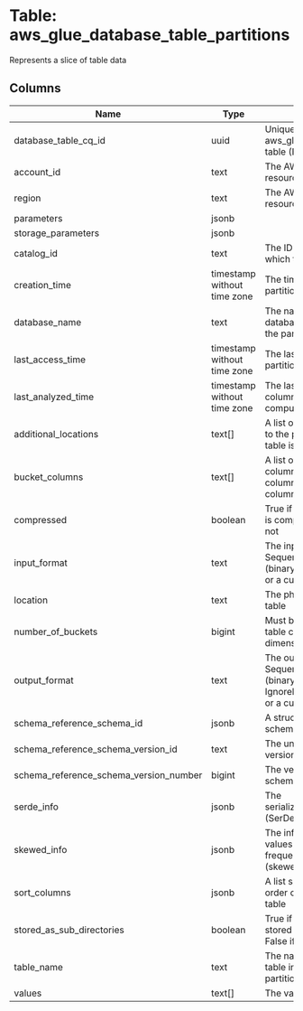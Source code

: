 
# Table: aws_glue_database_table_partitions
Represents a slice of table data
## Columns
| Name        | Type           | Description  |
| ------------- | ------------- | -----  |
|database_table_cq_id|uuid|Unique CloudQuery ID of aws_glue_database_tables table (FK)|
|account_id|text|The AWS Account ID of the resource.|
|region|text|The AWS Region of the resource.|
|parameters|jsonb||
|storage_parameters|jsonb||
|catalog_id|text|The ID of the Data Catalog in which the partition resides|
|creation_time|timestamp without time zone|The time at which the partition was created|
|database_name|text|The name of the catalog database in which to create the partition|
|last_access_time|timestamp without time zone|The last time at which the partition was accessed|
|last_analyzed_time|timestamp without time zone|The last time at which column statistics were computed for this partition|
|additional_locations|text[]|A list of locations that point to the path where a Delta table is located|
|bucket_columns|text[]|A list of reducer grouping columns, clustering columns, and bucketing columns in the table|
|compressed|boolean|True if the data in the table is compressed, or False if not|
|input_format|text|The input format: SequenceFileInputFormat (binary), or TextInputFormat, or a custom format|
|location|text|The physical location of the table|
|number_of_buckets|bigint|Must be specified if the table contains any dimension columns|
|output_format|text|The output format: SequenceFileOutputFormat (binary), or IgnoreKeyTextOutputFormat, or a custom format|
|schema_reference_schema_id|jsonb|A structure that contains schema identity fields|
|schema_reference_schema_version_id|text|The unique ID assigned to a version of the schema|
|schema_reference_schema_version_number|bigint|The version number of the schema|
|serde_info|jsonb|The serialization/deserialization (SerDe) information|
|skewed_info|jsonb|The information about values that appear frequently in a column (skewed values)|
|sort_columns|jsonb|A list specifying the sort order of each bucket in the table|
|stored_as_sub_directories|boolean|True if the table data is stored in subdirectories, or False if not|
|table_name|text|The name of the database table in which to create the partition|
|values|text[]|The values of the partition|
